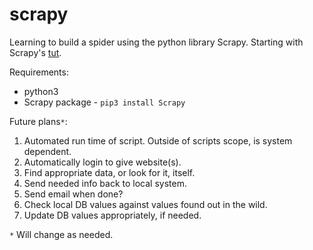 # scrapy
Learning to build a spider using the python library Scrapy. Starting with Scrapy's [tut](https://doc.scrapy.org/en/latest/intro/tutorial.html).

Requirements:
- python3
- Scrapy package - `pip3 install Scrapy`

Future plans`*`:
1. Automated run time of script. Outside of scripts scope, is system dependent.
1. Automatically login to give website(s).
1. Find appropriate data, or look for it, itself.
1. Send needed info back to local system.
1. Send email when done?
1. Check local DB values against values found out in the wild.
1. Update DB values appropriately, if needed.

`*` Will change as needed.
